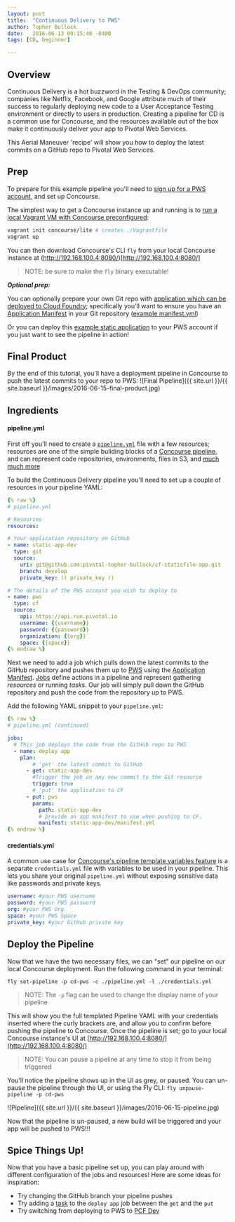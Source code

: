```yaml
---
layout: post
title:  "Continuous Delivery to PWS"
author: Topher Bullock
date:   2016-06-13 09:15:40 -0400
tags: [CD, beginner]

---
```

## Overview
Continuous Delivery is a hot buzzword in the Testing & DevOps community;
companies like Netflix, Facebook, and Google attribute much of their success to
regularly deploying new code to a User Acceptance Testing environment or
directly to users in production. Creating a pipeline for CD is a common use for
Concourse, and the resources available out of the box make it continuously
deliver your app to Pivotal Web Services.

This Aerial Maneuver 'recipe' will show you how to deploy the latest commits
on a GitHub repo to Pivotal Web Services.

## Prep
To prepare for this example pipeline you'll need to [sign up for a PWS account](http://run.pivotal.io/),
and set up Concourse.

The simplest way to get a Concourse instance up and
running is to [run a local Vagrant VM with Concourse preconfigured](http://concourse.ci/vagrant.html):

```bash
vagrant init concourse/lite # creates ./Vagrantfile
vagrant up  
```

You can then download Concourse's CLI `fly` from your local Concourse instance
at (http://192.168.100.4:8080/)[http://192.168.100.4:8080/]

> NOTE: be sure to make the `fly` binary executable!

***Optional prep:***

You can optionally prepare your own Git repo with [ application which can be
deployed to Cloud Foundry](https://docs.cloudfoundry.org/devguide/deploy-apps/deploy-app.html);
specifically you'll want to ensure you have an [Application Manifest](https://docs.cloudfoundry.org/devguide/deploy-apps/manifest.html) in
your Git repository ([example manifest.yml](https://github.com/pivotal-topher-bullock/cf-staticfile-app/blob/master/manifest.yml))

Or you can deploy this [example static application](https://github.com/pivotal-topher-bullock/cf-staticfile-app) to
your PWS account if you just want to see the pipeline in action!

## Final Product
By the end of this tutorial, you'll have a deployment pipeline in Concourse to
push the latest commits to your repo to PWS:
![Final Pipeline]({{ site.url }}/{{ site.baseurl }}/images/2016-06-15-final-product.jpg)

## Ingredients

#### pipeline.yml

First off you'll need to create a [`pipeline.yml`](http://concourse.ci/pipelines.html)
file with a few resources; resources are one of the simple building blocks of a
[Concourse pipeline](http://concourse.ci/pipeline-mechanics.html), and can represent code
repositories, environments, files in S3, and [much much more](http://concourse.ci/resource-types.html)

To build the Continuous Delivery pipeline you'll need to set up a couple of
resources in your pipeline YAML:

```yaml
{% raw %}
# pipeline.yml

# Resources
resources:

# Your application repository on GitHub
- name: static-app-dev
  type: git
  source:
    uri: git@github.com:pivotal-topher-bullock/cf-staticfile-app.git
    branch: develop
    private_key: (( private_key ))

# The details of the PWS account you wish to deploy to
- name: pws
  type: cf
  source:
    api: https://api.run.pivotal.io
    username: {{username}}
    password: {{password}}
    organization: {{org}}
    space: {{space}}
{% endraw %}
```

Next we need to add a job which pulls down the latest commits to the GitHub
repository and pushes them up to [PWS](http://run.pivotal.io/) using the
[Application Manifest](https://docs.cloudfoundry.org/devguide/deploy-apps/manifest.html).
[Jobs](http://concourse.ci/configuring-jobs.html) define actions in a pipeline
and represent gathering *resources* or running *tasks*. Our job will simply pull
down the GitHub repository and push the code from the repository up to PWS.

Add the following YAML snippet to your `pipeline.yml`:

```yaml
{% raw %}
# pipeline.yml (continued)

jobs:
  # This job deploys the code from the GitHub repo to PWS
  - name: deploy app
    plan:
        # 'get' the latest commit to GitHub
      - get: static-app-dev
        #Trigger the job on any new commit to the Git resource
        trigger: true
        # 'put' the application to CF
      - put: pws
        params:
          path: static-app-dev
          # provide an app manifest to use when pushing to CF.
          manifest: static-app-dev/manifest.yml
{% endraw %}
```

#### credentials.yml

A common use case for [Concourse's pipeline template variables feature](http://concourse.ci/fly-set-pipeline.html#section_parameters) is
 a separate `credentials.yml` file with variables to be used in your pipeline.
 This lets you share your original `pipeline.yml` without exposing sensitive
 data like passwords and private keys.

```yaml
username: #your PWS username
password: #your PWS password
org: #your PWS Org
space: #your PWS Space
private_key: #your GitHub private key
```

## Deploy the Pipeline

Now that we have the two necessary files, we can "set" our pipeline on our
local Concourse deployment. Run the following command in your terminal:

 `fly set-pipeline -p cd-pws -c ./pipeline.yml -l ./credentials.yml`

> NOTE: The `-p` flag can be used to change the display name of your pipeline

This will show you the full templated Pipeline YAML with your credentials
inserted where the curly brackets are, and allow you to confirm before pushing
the pipeline to Concourse. Once the pipeline is set; go to your local Concourse
instance's UI at [http://192.168.100.4:8080/](http://192.168.100.4:8080/)

> NOTE: You can pause a pipeline at any time to stop it from being triggered

You'll notice the pipeline shows up in the UI as grey, or paused. You can
un-pause the pipeline through the UI, or using the Fly CLI:
`fly unpause-pipeline -p cd-pws`

![Pipeline]({{ site.url }}/{{ site.baseurl }}/images/2016-06-15-pipeline.jpg)

Now that the pipeline is un-paused, a new build will be triggered and your app
will be pushed to PWS!!!

## Spice Things Up!

Now that you have a basic pipeline set up, you can play around with different
configuration of the jobs and resources! Here are some ideas for inspiration:

- Try changing the GitHub branch your pipeline pushes
- Try adding a [task](http://concourse.ci/running-tasks.html) to the `deploy app`
job between the `get` and the `put`
- Try switching from deploying to PWS to
[PCF Dev](https://github.com/pivotal-cf/pcfdev)
